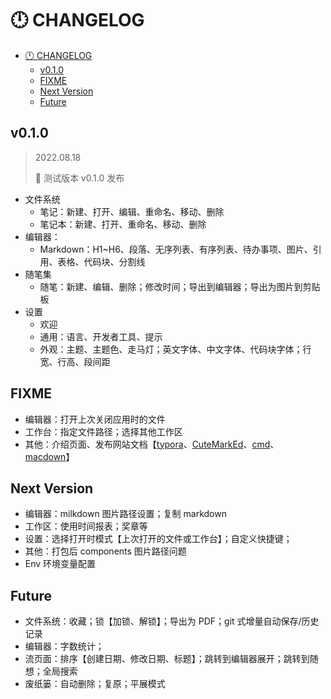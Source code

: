# 🕛 CHANGELOG

- [🕛 CHANGELOG](#-changelog)
  - [v0.1.0](#v010)
  - [FIXME](#fixme)
  - [Next Version](#next-version)
  - [Future](#future)

## v0.1.0

> 2022.08.18
>
> 🎉 测试版本 v0.1.0 发布

- 文件系统
  - 笔记：新建、打开、编辑、重命名、移动、删除
  - 笔记本：新建、打开、重命名、移动、删除
- 编辑器：
  - Markdown：H1~H6、段落、无序列表、有序列表、待办事项、图片、引用、表格、代码块、分割线
- 随笔集
  - 随笔：新建、编辑、删除；修改时间；导出到编辑器；导出为图片到剪贴板
- 设置
  - 欢迎
  - 通用：语言、开发者工具、提示
  - 外观：主题、主题色、走马灯；英文字体、中文字体、代码块字体；行宽、行高、段间距

## FIXME

- 编辑器：打开上次关闭应用时的文件
- 工作台：指定文件路径；选择其他工作区
- 其他：介绍页面、发布网站文档【[typora](https://www.typora.io/)、[CuteMarkEd](https://cloose.github.io/CuteMarkEd/)、[cmd](https://www.zybuluo.com/cmd/)、[macdown](https://macdown.uranusjr.com/)】

## Next Version

- 编辑器：milkdown 图片路径设置；复制 markdown
- 工作区：使用时间报表；奖章等
- 设置：选择打开时模式【上次打开的文件或工作台】；自定义快捷键；
- 其他：打包后 components 图片路径问题
- Env 环境变量配置

## Future

- 文件系统：收藏；锁【加锁、解锁】；导出为 PDF；git 式增量自动保存/历史记录
- 编辑器：字数统计；
- 流页面：排序【创建日期、修改日期、标题】；跳转到编辑器展开；跳转到随想；全局搜索
- 废纸篓：自动删除；复原；平展模式
